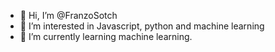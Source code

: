 - 👋 Hi, I’m @FranzoSotch
- 👀 I’m interested in Javascript, python and machine learning
- 🌱 I’m currently learning machine learning.
